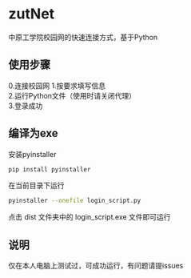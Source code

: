 # zutNet

中原工学院校园网的快速连接方式，基于Python

## 使用步骤

0.连接校园网
1.按要求填写信息  
2.运行Python文件（使用时请关闭代理）  
3.登录成功  

## 编译为exe

安装pyinstaller

```sh
pip install pyinstaller
```

在当前目录下运行

```sh
pyinstaller --onefile login_script.py
```

点击 dist 文件夹中的 login_script.exe 文件即可运行

## 说明

仅在本人电脑上测试过，可成功运行，有问题请提issues
